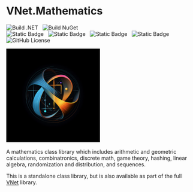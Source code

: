 # VNet.Mathematics

![Build .NET](https://github.com/PrimeEagle/VNet.System/actions/workflows/build-dotnet.yml/badge.svg)&nbsp;&nbsp;&nbsp;![Build NuGet](https://github.com/PrimeEagle/VNet.System/actions/workflows/create-nuget.yml/badge.svg)<br>
![Static Badge](https://img.shields.io/badge/Latest_Build-v1.0.1.5-lightblue)&nbsp;&nbsp;&nbsp;![Static Badge](https://img.shields.io/badge/Latest_Release-v1.0.1-blue)&nbsp;&nbsp;&nbsp;![Static Badge](https://img.shields.io/badge/NuGet_Package-v1.0.1-blue)&nbsp;&nbsp;&nbsp;![Static Badge](https://img.shields.io/badge/.NET-8.0.100-darkblue)<br>
![GitHub License](https://img.shields.io/github/license/PrimeEagle/VNet.Mathematics)

<img src="https://github.com/PrimeEagle/VNet.Mathematics/blob/main/.img/logo.png?raw=true" width="250" />

A mathematics class library which includes arithmetic and geometric calculations, combinatronics, discrete math, game theory, hashing, linear algebra, randomization and distribution, and sequences.

This is a standalone class library, but is also available as part of the full [VNet](https://github.com/PrimeEagle/VNet) library.
